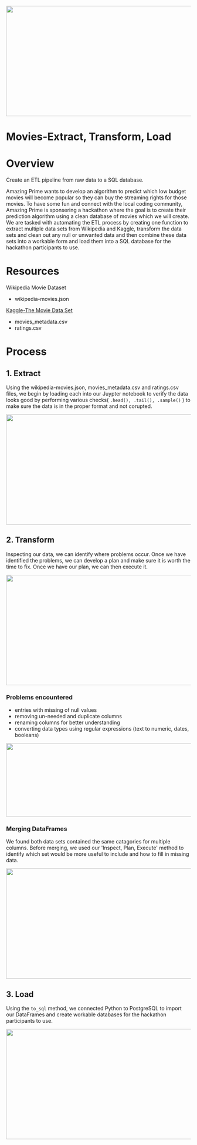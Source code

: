 <p align="center">
  <img width="560" height="300" src="https://user-images.githubusercontent.com/74840026/129463848-c1f38fe3-8a1a-4094-b29a-f40178e10d81.PNG">
</p>

# Movies-Extract, Transform, Load

# Overview
Create an ETL pipeline from raw data to a SQL database.  

Amazing Prime wants to develop an algorithm to predict which low budget movies will become popular so they can buy the streaming rights for those movies.  To have some fun and connect with the local coding community, Amazing Prime is sponsering a hackathon where the goal is to create their prediction algorithm using a clean database of movies which we will create.  We are tasked with automating the ETL process by creating one function to extract multiple data sets from Wikipedia and Kaggle, transform the data sets and clean out any null or unwanted data and then combine these data sets into a workable form and load them into a SQL database for the hackathon participants to use.

# Resources
Wikipedia Movie Dataset
  - wikipedia-movies.json 

[Kaggle-The Movie Data Set](https://www.kaggle.com/rounakbanik/the-movies-dataset)
  - movies_metadata.csv 
  - ratings.csv
# Process
## 1. Extract
Using the wikipedia-movies.json, movies_metadata.csv and ratings.csv files, we begin by loading each into our Juypter notebook to verify the data looks good by performing various checks( `.head(), .tail(), .sample()` ) to make sure the data is in the proper format and not corupted.

<p align="center">
  <img width="560" height="300" src="https://user-images.githubusercontent.com/74840026/129465153-2aa76c4e-7612-42ba-8028-347047fc82a3.PNG">
</p>

## 2. Transform
Inspecting our data, we can identify where problems occur.  Once we have identified the problems, we can develop a plan and make sure it is worth the time to fix.  Once we have our plan, we can then execute it.

<p align="center">
  <img width="560" height="300" src="https://user-images.githubusercontent.com/74840026/129465161-71bbae32-9c06-4b90-a5f6-6281ffdb9db2.PNG">
</p>

  ### Problems encountered
   - entries with missing of null values
   - removing un-needed and duplicate columns
   - renaming columns for better understanding
   - converting data types using regular expressions (text to numeric, dates, booleans)
   
<p align="center">
  <img width="860" height="200" src="https://user-images.githubusercontent.com/74840026/129465166-1ba42440-5e9e-468f-b82c-c4e04c850d95.PNG">
</p>

  ### Merging DataFrames
  We found both data sets contained the same catagories for multiple columns.  Before merging, we used our 'Inspect, Plan, Execute' method to identify which set would be more  useful to include and how to fill in missing data.

<p align="center">
  <img width="860" height="300" src="https://user-images.githubusercontent.com/74840026/129465168-1c0bd502-90ff-4437-bde5-d691e85282a4.PNG">
</p>

## 3. Load
Using the `to_sql` method, we connected Python to PostgreSQL to import our DataFrames and create workable databases for the hackathon participants to use. 

<p align="center">
  <img width="860" height="300" src="https://user-images.githubusercontent.com/74840026/129465169-41efccc5-48e3-4b88-af53-0ef4eb56751c.PNG">
</p>
